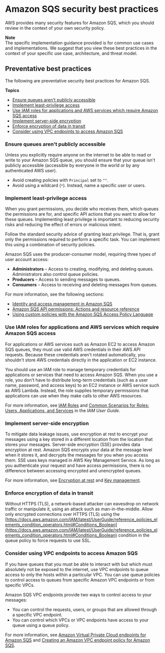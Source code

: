 # Amazon SQS security best practices<a name="sqs-security-best-practices"></a>

AWS provides many security features for Amazon SQS, which you should review in the context of your own security policy\.

**Note**  
The specific implementation guidance provided is for common use cases and implementations\. We suggest that you view these best practices in the context of your specific use case, architecture, and threat model\.

## Preventative best practices<a name="preventative-best-practices"></a>

The following are preventative security best practices for Amazon SQS\.

**Topics**
+ [Ensure queues aren't publicly accessible](#ensure-queues-not-publicly-accessible)
+ [Implement least\-privilege access](#implement-least-privilege-access)
+ [Use IAM roles for applications and AWS services which require Amazon SQS access](#use-iam-roles-for-applications-aws-services-which-require-access)
+ [Implement server\-side encryption](#implement-server-side-encryption)
+ [Enforce encryption of data in transit](#enforce-encryption-data-in-transit)
+ [Consider using VPC endpoints to access Amazon SQS](#consider-using-vpc-endpoints-access-sqs)

### Ensure queues aren't publicly accessible<a name="ensure-queues-not-publicly-accessible"></a>

Unless you explicitly require anyone on the internet to be able to read or write to your Amazon SQS queue, you should ensure that your queue isn't publicly accessible \(accessible by everyone in the world or by any authenticated AWS user\)\.
+ Avoid creating policies with `Principal` set to `""`\.
+ Avoid using a wildcard \(`*`\)\. Instead, name a specific user or users\.

### Implement least\-privilege access<a name="implement-least-privilege-access"></a>

When you grant permissions, you decide who receives them, which queues the permissions are for, and specific API actions that you want to allow for these queues\. Implementing least privilege is important to reducing security risks and reducing the effect of errors or malicious intent\.

Follow the standard security advice of granting least privilege\. That is, grant only the permissions required to perform a specific task\. You can implement this using a combination of security policies\.

Amazon SQS uses the producer\-consumer model, requiring three types of user account access:
+ **Administrators** – Access to creating, modifying, and deleting queues\. Administrators also control queue policies\.
+ **Producers** – Access to sending messages to queues\.
+ **Consumers** – Access to receiving and deleting messages from queues\.

For more information, see the following sections:
+ [Identity and access management in Amazon SQS](sqs-authentication-and-access-control.md)
+ [Amazon SQS API permissions: Actions and resource reference](sqs-api-permissions-reference.md)
+ [Using custom policies with the Amazon SQS Access Policy Language](sqs-creating-custom-policies.md)

### Use IAM roles for applications and AWS services which require Amazon SQS access<a name="use-iam-roles-for-applications-aws-services-which-require-access"></a>

For applications or AWS services such as Amazon EC2 to access Amazon SQS queues, they must use valid AWS credentials in their AWS API requests\. Because these credentials aren't rotated automatically, you shouldn't store AWS credentials directly in the application or EC2 instance\.

You should use an IAM role to manage temporary credentials for applications or services that need to access Amazon SQS\. When you use a role, you don't have to distribute long\-term credentials \(such as a user name, password, and access keys\) to an EC2 instance or AWS service such as AWS Lambda\. Instead, the role supplies temporary permissions that applications can use when they make calls to other AWS resources\.

For more information, see [IAM Roles](https://docs.aws.amazon.com/IAM/latest/UserGuide/id_roles.html) and [Common Scenarios for Roles: Users, Applications, and Services](https://docs.aws.amazon.com/IAM/latest/UserGuide/id_roles_common-scenarios.html) in the *IAM User Guide*\.

### Implement server\-side encryption<a name="implement-server-side-encryption"></a>

To mitigate data leakage issues, use encryption at rest to encrypt your messages using a key stored in a different location from the location that stores your messages\. Server\-side encryption \(SSE\) provides data encryption at rest\. Amazon SQS encrypts your data at the message level when it stores it, and decrypts the messages for you when you access them\. SSE uses keys managed in AWS Key Management Service\. As long as you authenticate your request and have access permissions, there is no difference between accessing encrypted and unencrypted queues\.

For more information, see [Encryption at rest](sqs-server-side-encryption.md) and [Key management](sqs-key-management.md)\.

### Enforce encryption of data in transit<a name="enforce-encryption-data-in-transit"></a>

Without HTTPS \(TLS\), a network\-based attacker can eavesdrop on network traffic or manipulate it, using an attack such as man\-in\-the\-middle\. Allow only encrypted connections over HTTPS \(TLS\) using the [https://docs.aws.amazon.com/IAM/latest/UserGuide/reference_policies_elements_condition_operators.html#Conditions_Boolean](https://docs.aws.amazon.com/IAM/latest/UserGuide/reference_policies_elements_condition_operators.html#Conditions_Boolean) condition in the queue policy to force requests to use SSL\. 

### Consider using VPC endpoints to access Amazon SQS<a name="consider-using-vpc-endpoints-access-sqs"></a>

If you have queues that you must be able to interact with but which must absolutely not be exposed to the internet, use VPC endpoints to queue access to only the hosts within a particular VPC\. You can use queue policies to control access to queues from specific Amazon VPC endpoints or from specific VPCs\.

Amazon SQS VPC endpoints provide two ways to control access to your messages:
+ You can control the requests, users, or groups that are allowed through a specific VPC endpoint\.
+ You can control which VPCs or VPC endpoints have access to your queue using a queue policy\.

For more information, see [Amazon Virtual Private Cloud endpoints for Amazon SQS](sqs-internetwork-traffic-privacy.md#sqs-vpc-endpoints) and [Creating an Amazon VPC endpoint policy for Amazon SQS](sqs-internetwork-traffic-privacy.md#sqs-vpc-endpoint-policy)\.